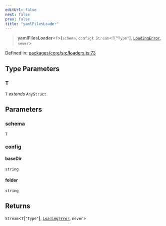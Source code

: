 ```yaml
---
editUrl: false
next: false
prev: false
title: "yamlFilesLoader"
---
```


> **yamlFilesLoader**\<`T`\>(`schema`, `config`): `Stream`\<`T`\[`"Type"`\], [`LoadingError`](/api/cms/classes/loadingerror/), `never`\>

Defined in: [packages/core/src/loaders.ts:73](https://github.com/bitswired/foldcms/blob/f5268f9ab9ef080063daf132e858e3c5524b2050/packages/core/src/loaders.ts#L73)

## Type Parameters

### T

`T` *extends* `AnyStruct`

## Parameters

### schema

`T`

### config

#### baseDir

`string`

#### folder

`string`

## Returns

`Stream`\<`T`\[`"Type"`\], [`LoadingError`](/api/cms/classes/loadingerror/), `never`\>
